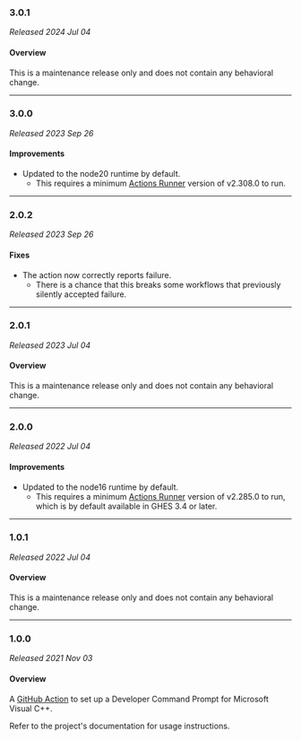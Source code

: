 ### 3.0.1

_Released 2024 Jul 04_

#### Overview

This is a maintenance release only and does not contain any behavioral change.


---

### 3.0.0

_Released 2023 Sep 26_

#### Improvements

- Updated to the node20 runtime by default.
    - This requires a minimum [Actions Runner](https://github.com/actions/runner/releases/tag/v2.308.0)
      version of v2.308.0 to run.


---

### 2.0.2

_Released 2023 Sep 26_

#### Fixes

- The action now correctly reports failure.
    - There is a chance that this breaks some workflows that previously silently
      accepted failure.


---

### 2.0.1

_Released 2023 Jul 04_

#### Overview

This is a maintenance release only and does not contain any behavioral change.


---

### 2.0.0

_Released 2022 Jul 04_

#### Improvements

- Updated to the node16 runtime by default.
    - This requires a minimum [Actions Runner](https://github.com/actions/runner/releases/tag/v2.285.0)
      version of v2.285.0 to run, which is by default available in GHES 3.4 or later.


---

### 1.0.1

_Released 2022 Jul 04_

#### Overview

This is a maintenance release only and does not contain any behavioral change.


---

### 1.0.0

_Released 2021 Nov 03_

#### Overview

A [GitHub Action](https://github.com/features/actions) to set up a Developer
Command Prompt for Microsoft Visual C++.

Refer to the project's documentation for usage instructions.